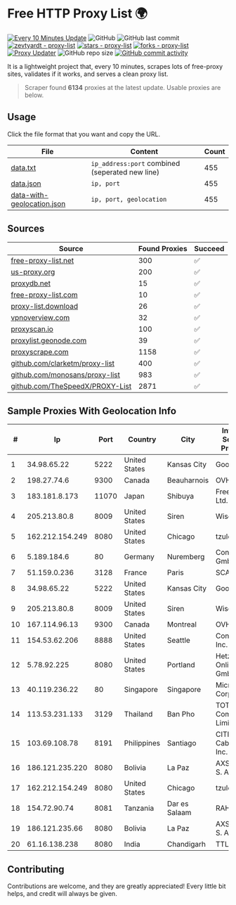 
# Free HTTP Proxy List 🌍

[![Every 10 Minutes Update](https://github.com/mertguvencli/http-proxy-list/actions/workflows/main.yml/badge.svg?branch=main)](https://github.com/mertguvencli/http-proxy-list/actions/workflows/main.yml)
![GitHub](https://img.shields.io/github/license/mertguvencli/http-proxy-list)
![GitHub last commit](https://img.shields.io/github/last-commit/mertguvencli/http-proxy-list)
[![zevtyardt - proxy-list](https://img.shields.io/static/v1?label=zevtyardt&message=proxy-list&color=blue&logo=github)](https://github.com/zevtyardt/proxy-list "Go to GitHub repo")
[![stars - proxy-list](https://img.shields.io/github/stars/zevtyardt/proxy-list?style=social)](https://github.com/zevtyardt/proxy-list)
[![forks - proxy-list](https://img.shields.io/github/forks/zevtyardt/proxy-list?style=social)](https://github.com/zevtyardt/proxy-list)
[![Proxy Updater](https://github.com/zevtyardt/proxy-list/workflows/Proxy%20Updater/badge.svg)](https://github.com/zevtyardt/proxy-list/actions?query=workflow:"Proxy+Updater")
![GitHub repo size](https://img.shields.io/github/repo-size/zevtyardt/proxy-list)
[![GitHub commit activity](https://img.shields.io/github/commit-activity/m/zevtyardt/proxy-list?logo=commits)](https://github.com/zevtyardt/proxy-list/commits/main)

It is a lightweight project that, every 10 minutes, scrapes lots of free-proxy sites, validates if it works, and serves a clean proxy list.

> Scraper found **6134** proxies at the latest update. Usable proxies are below.

## Usage

Click the file format that you want and copy the URL.

|File|Content|Count|
|----|-------|-----|
|[data.txt](https://raw.githubusercontent.com/mertguvencli/http-proxy-list/main/proxy-list/data.txt)|`ip_address:port` combined (seperated new line)|455|
|[data.json](https://raw.githubusercontent.com/mertguvencli/http-proxy-list/main/proxy-list/data.json)|`ip, port`|455|
|[data-with-geolocation.json](https://raw.githubusercontent.com/mertguvencli/http-proxy-list/main/proxy-list/data-with-geolocation.json)|`ip, port, geolocation`|455|

## Sources

|Source|Found Proxies|Succeed|
|------|-------------|-------|
|[free-proxy-list.net](https://free-proxy-list.net)|300|✅|
|[us-proxy.org](https://www.us-proxy.org)|200|✅|
|[proxydb.net](http://proxydb.net)|15|✅|
|[free-proxy-list.com](https://free-proxy-list.com/?page=&port=&type%5B%5D=http&type%5B%5D=https&up_time=0&search=Search)|10|✅|
|[proxy-list.download](https://www.proxy-list.download/HTTP)|26|✅|
|[vpnoverview.com](https://vpnoverview.com/privacy/anonymous-browsing/free-proxy-servers)|32|✅|
|[proxyscan.io](https://www.proxyscan.io)|100|✅|
|[proxylist.geonode.com](https://proxylist.geonode.com/api/proxy-list?limit=300&page=1&sort_by=lastChecked&sort_type=desc&protocols=http,https)|39|✅|
|[proxyscrape.com](https://api.proxyscrape.com/v2/?request=displayproxies&protocol=http&timeout=10000&country=all&ssl=all&anonymity=all)|1158|✅|
|[github.com/clarketm/proxy-list](https://raw.githubusercontent.com/clarketm/proxy-list/master/proxy-list-raw.txt)|400|✅|
|[github.com/monosans/proxy-list](https://raw.githubusercontent.com/monosans/proxy-list/main/proxies/http.txt)|983|✅|
|[github.com/TheSpeedX/PROXY-List](https://raw.githubusercontent.com/TheSpeedX/PROXY-List/master/http.txt)|2871|✅|


## Sample Proxies With Geolocation Info

|#|Ip|Port|Country|City|Internet Service Provider|
|-|--|----|-------|----|-------------------------|
|1|34.98.65.22|5222|United States|Kansas City|Google LLC|
|2|198.27.74.6|9300|Canada|Beauharnois|OVH SAS|
|3|183.181.8.173|11070|Japan|Shibuya|FreeBit Co., Ltd.|
|4|205.213.80.8|8009|United States|Siren|WiscNet|
|5|162.212.154.249|8080|United States|Chicago|tzulo, inc.|
|6|5.189.184.6|80|Germany|Nuremberg|Contabo GmbH|
|7|51.159.0.236|3128|France|Paris|SCALEWAY|
|8|34.98.65.22|5222|United States|Kansas City|Google LLC|
|9|205.213.80.8|8009|United States|Siren|WiscNet|
|10|167.114.96.13|9300|Canada|Montreal|OVH SAS|
|11|154.53.62.206|8888|United States|Seattle|Contabo Inc.|
|12|5.78.92.225|8080|United States|Portland|Hetzner Online GmbH|
|13|40.119.236.22|80|Singapore|Singapore|Microsoft Corporation|
|14|113.53.231.133|3129|Thailand|Ban Pho|TOT Public Company Limited|
|15|103.69.108.78|8191|Philippines|Santiago|CITI Cableworld Inc.|
|16|186.121.235.220|8080|Bolivia|La Paz|AXS Bolivia S. A.|
|17|162.212.154.249|8080|United States|Chicago|tzulo, inc.|
|18|154.72.90.74|8081|Tanzania|Dar es Salaam|RAHA-LTZ|
|19|186.121.235.66|8080|Bolivia|La Paz|AXS Bolivia S. A.|
|20|61.16.138.238|8080|India|Chandigarh|TTL|



## Contributing

Contributions are welcome, and they are greatly appreciated! Every
little bit helps, and credit will always be given.

